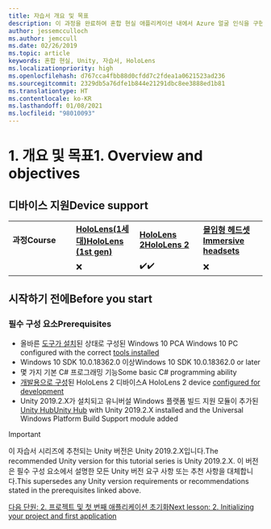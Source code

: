 ```yaml
---
title: 자습서 개요 및 목표
description: 이 과정을 완료하여 혼합 현실 애플리케이션 내에서 Azure 얼굴 인식을 구현하는 방법을 알아봅니다.
author: jessemcculloch
ms.author: jemccull
ms.date: 02/26/2019
ms.topic: article
keywords: 혼합 현실, Unity, 자습서, HoloLens
ms.localizationpriority: high
ms.openlocfilehash: d767cca4fbb88d0cfdd7c2fdea1a0621523ad236
ms.sourcegitcommit: 2329db5a76dfe1b844e21291dbc8ee3888ed1b81
ms.translationtype: HT
ms.contentlocale: ko-KR
ms.lasthandoff: 01/08/2021
ms.locfileid: "98010093"
---
```

# <a name="1-overview-and-objectives"></a><span data-ttu-id="e0cec-104">1. 개요 및 목표</span><span class="sxs-lookup"><span data-stu-id="e0cec-104">1. Overview and objectives</span></span>

## <a name="device-support"></a><span data-ttu-id="e0cec-105">디바이스 지원</span><span class="sxs-lookup"><span data-stu-id="e0cec-105">Device support</span></span>

<table>
    <colgroup>
    <col width="25%" />
    <col width="25%" />
    <col width="25%" />
    <col width="25%" />
    </colgroup>
    <tr>
        <td><span data-ttu-id="e0cec-106"><strong>과정</strong></span><span class="sxs-lookup"><span data-stu-id="e0cec-106"><strong>Course</strong></span></span></td>
        <td><span data-ttu-id="e0cec-107"><a href="../../../hololens-hardware-details.md"><strong>HoloLens(1세대)</strong></a></span><span class="sxs-lookup"><span data-stu-id="e0cec-107"><a href="../../../hololens-hardware-details.md"><strong>HoloLens (1st gen)</strong></a></span></span></td>
        <td><span data-ttu-id="e0cec-108"><a href="https://www.microsoft.com//hololens/hardware"><strong>HoloLens 2</strong></a></span><span class="sxs-lookup"><span data-stu-id="e0cec-108"><a href="https://www.microsoft.com//hololens/hardware"><strong>HoloLens 2</strong></a></span></span></td>
        <td><span data-ttu-id="e0cec-109"><a href="../../../discover/immersive-headset-hardware-details.md"><strong>몰입형 헤드셋</strong></a></span><span class="sxs-lookup"><span data-stu-id="e0cec-109"><a href="../../../discover/immersive-headset-hardware-details.md"><strong>Immersive headsets</strong></a></span></span></td>
    </tr>
     <tr>
        <td></td>
        <td>❌</td>
        <td><span data-ttu-id="e0cec-110">✔️</span><span class="sxs-lookup"><span data-stu-id="e0cec-110">✔️</span></span></td>
        <td>❌</td>
    </tr>
</table>

## <a name="before-you-start"></a><span data-ttu-id="e0cec-111">시작하기 전에</span><span class="sxs-lookup"><span data-stu-id="e0cec-111">Before you start</span></span>

### <a name="prerequisites"></a><span data-ttu-id="e0cec-112">필수 구성 요소</span><span class="sxs-lookup"><span data-stu-id="e0cec-112">Prerequisites</span></span>

* <span data-ttu-id="e0cec-113">올바른 [도구가 설치](../../install-the-tools.md)된 상태로 구성된 Windows 10 PC</span><span class="sxs-lookup"><span data-stu-id="e0cec-113">A Windows 10 PC configured with the correct [tools installed](../../install-the-tools.md)</span></span>
* <span data-ttu-id="e0cec-114">Windows 10 SDK 10.0.18362.0 이상</span><span class="sxs-lookup"><span data-stu-id="e0cec-114">Windows 10 SDK 10.0.18362.0 or later</span></span>
* <span data-ttu-id="e0cec-115">몇 가지 기본 C# 프로그래밍 기능</span><span class="sxs-lookup"><span data-stu-id="e0cec-115">Some basic C# programming ability</span></span>
* <span data-ttu-id="e0cec-116">[개발용으로 구성](../../platform-capabilities-and-apis/using-visual-studio.md#enabling-developer-mode)된 HoloLens 2 디바이스</span><span class="sxs-lookup"><span data-stu-id="e0cec-116">A HoloLens 2 device [configured for development](../../platform-capabilities-and-apis/using-visual-studio.md#enabling-developer-mode)</span></span>
* <span data-ttu-id="e0cec-117">Unity 2019.2.X가 설치되고 유니버설 Windows 플랫폼 빌드 지원 모듈이 추가된 <a href="https://docs.unity3d.com/Manual/GettingStartedInstallingHub.html" target="_blank">Unity Hub</a></span><span class="sxs-lookup"><span data-stu-id="e0cec-117"><a href="https://docs.unity3d.com/Manual/GettingStartedInstallingHub.html" target="_blank">Unity Hub</a> with Unity 2019.2.X installed and the Universal Windows Platform Build Support module added</span></span>

> [!IMPORTANT]
> <span data-ttu-id="e0cec-118">이 자습서 시리즈에 추천되는 Unity 버전은 Unity 2019.2.X입니다.</span><span class="sxs-lookup"><span data-stu-id="e0cec-118">The recommended Unity version for this tutorial series is Unity 2019.2.X.</span></span> <span data-ttu-id="e0cec-119">이 버전은 필수 구성 요소에서 설명한 모든 Unity 버전 요구 사항 또는 추천 사항을 대체합니다.</span><span class="sxs-lookup"><span data-stu-id="e0cec-119">This supersedes any Unity version requirements or recommendations stated in the prerequisites linked above.</span></span>

[<span data-ttu-id="e0cec-120">다음 단원: 2. 프로젝트 및 첫 번째 애플리케이션 초기화</span><span class="sxs-lookup"><span data-stu-id="e0cec-120">Next lesson: 2. Initializing your project and first application</span></span>](../../../mrlearning-base-ch1.md)
